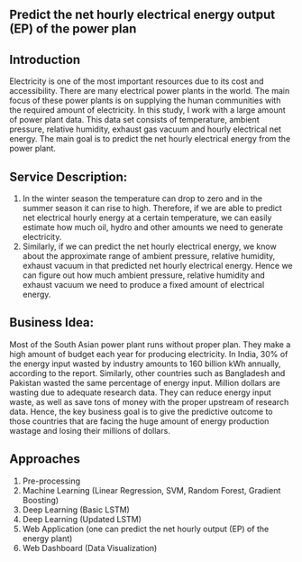 ##  Predict the net hourly electrical energy output (EP) of the power plan
## Introduction
Electricity is one of the most important resources due to its cost and accessibility. There are many electrical power plants in the world. The main focus of these power plants is on supplying the human communities with the required amount of electricity. In this study, I work with a large amount of power plant data. This data set consists of temperature, ambient pressure, relative humidity, exhaust gas vacuum and hourly electrical net energy. The main goal is to predict the net hourly electrical energy from the power plant. 
## Service Description:
1. In the winter season the temperature can drop to zero and in the summer season it can rise to high. Therefore, if we are able to predict net electrical hourly energy at a certain temperature, we can easily estimate how much oil, hydro and other amounts we need to generate electricity. 
2. Similarly, if we can predict the net hourly electrical energy, we know about the approximate range of ambient pressure, relative humidity, exhaust vacuum in that predicted net hourly electrical energy. Hence we can figure out how much ambient pressure, relative humidity and exhaust vacuum we need to produce a fixed amount of electrical energy.
## Business Idea:
Most of the South Asian power plant runs without proper plan. They make a high amount of budget each year for producing electricity. In India, 30% of the energy input wasted by industry amounts to 160 billion kWh annually, according to the report. Similarly, other countries such as Bangladesh and Pakistan wasted the same percentage of energy input. Million dollars are wasting due to adequate research data. They can reduce energy input waste, as well as save tons of money with the proper upstream of research data. Hence, the key business goal is to give the predictive outcome to those countries that are facing the huge amount of energy production wastage and losing their millions of dollars.
## Approaches
1. Pre-processing
2. Machine Learning (Linear Regression, SVM, Random Forest, Gradient Boosting)
3. Deep Learning (Basic LSTM)
4. Deep Learning (Updated LSTM)
5. Web Application (one can predict the net hourly output (EP) of the energy plant)
6. Web Dashboard (Data Visualization)
